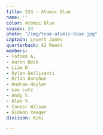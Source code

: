 ```yaml
---
title: S24 - Atomic Blue
name: ''
color: Atomic Blue
season: 24
photo: "/img/team-atomic-blue.jpg"
captain: Levert James
quarterback: AJ Reust
members:
- Fatima A.
- Aaron Beck
- Liam D.
- Dylan Dellisanti
- Brian Donohoe
- Andrew Hoyler
- Leo Lutz
- Andy S.
- Alex V.
- Connor Wilson
- Gideon Yeager
division: Kiki

---
```

